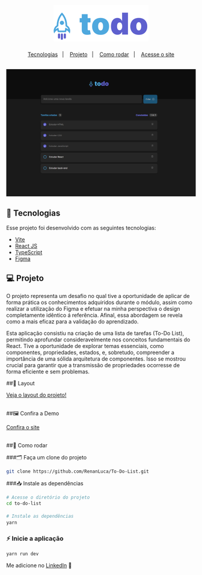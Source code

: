<h1 align="center">
 <img src="./src/assets/logo.svg" />
</h1>
<p align="center">
  <a href="#-tecnologias">Tecnologias</a>&nbsp;&nbsp;&nbsp;|&nbsp;&nbsp;&nbsp;
  <a href="#-projeto">Projeto</a>&nbsp;&nbsp;&nbsp;|&nbsp;&nbsp;&nbsp;
  <a href="#-como-rodar">Como rodar</a>&nbsp;&nbsp;&nbsp;|&nbsp;&nbsp;&nbsp;
  <a href="https://to-do-list-delta-ashy.vercel.app" target="_blank">Acesse o site</a>
</p>

<br>

<img src="./src/assets/preview.png">



## 🚀 Tecnologias

Esse projeto foi desenvolvido com as seguintes tecnologias:

- [Vite](https://vitejs.dev/)
- [React JS](https://pt-br.reactjs.org/)
- [TypeScript](https://www.typescriptlang.org/)
- [Figma](https://www.figma.com)

## 💻 Projeto

O projeto representa um desafio no qual tive a oportunidade de aplicar de forma prática os conhecimentos adquiridos durante o módulo, assim como realizar a utilização do Figma e efetuar na minha perspectiva o design completamente idêntico á referência. Afinal, essa abordagem se revela como a mais eficaz para a validação do aprendizado.

Esta aplicação consistiu na criação de uma lista de tarefas (To-Do List), permitindo aprofundar consideravelmente nos conceitos fundamentais do React. Tive a oportunidade de explorar temas essenciais, como componentes, propriedades, estados, e, sobretudo, compreender a importância de uma sólida arquitetura de componentes. Isso se mostrou crucial para garantir que a transmissão de propriedades ocorresse de forma eficiente e sem problemas.

##🧱 Layout
<p> <a href="https://ury1.com/C8FxW" target="_blank"> Veja o layout do projeto! </a> </p>
<br>
##🖼 Confira a Demo
<br>
<p> <a href="https://to-do-list-delta-ashy.vercel.app" target="_blank"> Confira o site </a> </p>
<br>
##🔧 Como rodar

###🗂 Faça um clone do projeto

```bash
git clone https://github.com/RenanLuca/To-Do-List.git
```

###📥 Instale as dependências
```bash
# Acesse o diretório do projeto
cd to-do-list

# Instale as dependências
yarn 
```

### ⚡ Inicie a aplicação
```bash
yarn run dev
```

Me adicione no [LinkedIn](https://www.linkedin.com/in/renanLuca/) :wave:

